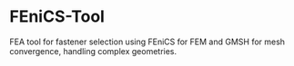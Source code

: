 # FEniCS-Tool
FEA tool for fastener selection using FEniCS for FEM and GMSH for mesh convergence, handling complex geometries.
